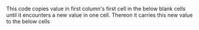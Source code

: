  This code copies value in first column's first cell in the below blank cells until it encounters a new value in one cell. Thereon it carries this new value to the below cells
